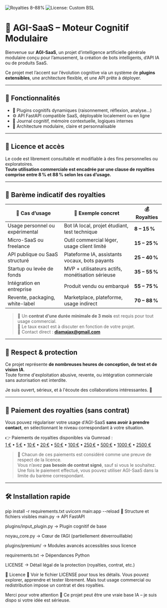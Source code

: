 ![Royalties 8–88%](https://img.shields.io/badge/Royalties-8%20to%2088%25-important?style=flat-square&color=red)
![License: Custom BSL](https://img.shields.io/badge/license-Custom%20BSL-blue)

# 🧠 AGI-SaaS – Moteur Cognitif Modulaire

Bienvenue sur **AGI-SaaS**, un projet d’intelligence artificielle générale modulaire conçu pour l’amusement, la création de bots intelligents, d’API IA ou de produits SaaS.

Ce projet met l’accent sur l’évolution cognitive via un système de **plugins extensibles**, une architecture flexible, et une API prête à déployer.

---

## 🚀 Fonctionnalités

- 🔌 Plugins cognitifs dynamiques (raisonnement, réflexion, analyse…)
- ⚙️ API FastAPI compatible SaaS, déployable localement ou en ligne
- 💾 Journal cognitif, mémoire contextuelle, logiques internes
- 🧱 Architecture modulaire, claire et personnalisable

---

## 💸 Licence et accès

Le code est librement consultable et modifiable à des fins personnelles ou exploratoires.  
**Toute utilisation commerciale est encadrée par une clause de royalties comprise entre 8 % et 88 % selon les cas d’usage.**

---

## 📜 Barème indicatif des royalties

| 💼 Cas d’usage                      | 🎯 Exemple concret                              | 💰 Royalties |
|-----------------------------------|-------------------------------------------------|--------------|
| Usage personnel ou expérimental   | Bot IA local, projet étudiant, test technique  | **8 – 15 %** |
| Micro-SaaS ou freelance           | Outil commercial léger, usage client limité    | **15 – 25 %** |
| API publique ou SaaS structuré    | Plateforme IA, assistants vocaux, bots payants | **25 – 40 %** |
| Startup ou levée de fonds         | MVP + utilisateurs actifs, monétisation sérieuse| **35 – 55 %** |
| Intégration en entreprise         | Produit vendu ou embarqué                      | **55 – 75 %** |
| Revente, packaging, white-label   | Marketplace, plateforme, usage indirect        | **70 – 88 %** |

> 📝 Un **contrat d’une durée minimale de 3 mois** est requis pour tout usage commercial.  
> 💼 Le taux exact est à discuter en fonction de votre projet.  
> 📧 Contact direct : **[diamajax@gmail.com](mailto:diamajax@gmail.com)**

---

## 🔐 Respect & protection

Ce projet représente **de nombreuses heures de conception, de test et de vision IA**.  
Toute forme d'exploitation abusive, revente, ou intégration commerciale sans autorisation est interdite.

Je suis ouvert, sérieux, et à l'écoute des collaborations intéressantes. 🤝

---

## 💸 Paiement des royalties (sans contrat)

Vous pouvez régulariser votre usage d'AGI-SaaS **sans avoir à prendre contact**, en sélectionnant le niveau correspondant à votre situation.

👉 Paiements de royalties disponibles via Gumroad :  
[1 €](https://diamajewel.gumroad.com/l/ekjui) • [5 €](https://diamajewel.gumroad.com/l/fuxhg) • [10 €](https://diamajewel.gumroad.com/l/dhhlc) • [20 €](https://diamajewel.gumroad.com/l/hwxxle) • [50 €](https://diamajewel.gumroad.com/l/odvvy) • [100 €](https://diamajewel.gumroad.com/l/ijpnf) • [250 €](https://diamajewel.gumroad.com/l/gunxf) • [500 €](https://diamajewel.gumroad.com/l/sllxv) • [1000 €](https://diamajewel.gumroad.com/l/qmhqx) • [2500 €](https://diamajewel.gumroad.com/l/fqtirg)

> 📜 Chacun de ces paiements est considéré comme une preuve de respect de la licence.  
> Vous n’avez **pas besoin de contrat signé**, sauf si vous le souhaitez.  
> Une fois le paiement effectué, vous pouvez utiliser AGI-SaaS dans la limite du barème correspondant.


---

## 🛠 Installation rapide


pip install -r requirements.txt
uvicorn main:app --reload
📁 Structure et fichiers visibles
main.py → API FastAPI

plugins/input_plugin.py → Plugin cognitif de base

noyau_core.py → Cœur de l’AGI (partiellement déverrouillable)

plugins/premium/ → Modules avancés accessibles sous licence

requirements.txt → Dépendances Python

LICENSE → Détail légal de la protection (royalties, contrat, etc.)

📄 Licence
📜 Voir le fichier LICENSE pour tous les détails.
Vous pouvez explorer, apprendre et tester librement.
Mais tout usage commercial ou redistribution impose un contrat et des royalties.

Merci pour votre attention 🙏
Ce projet peut être une vraie base IA – je suis dispo si votre idée est sérieuse.
